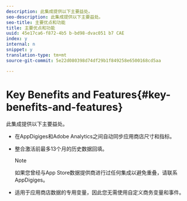 ```yaml
---
description: 此集成提供以下主要益处。
seo-description: 此集成提供以下主要益处。
seo-title: 主要优点和功能
title: 主要优点和功能
uuid: 45e17ca6-f872-4b5 b-bd98-dvac051 b7 CAE
index: y
internal: n
snippet: y
translation-type: tm+mt
source-git-commit: 5e22d080398d74df29b1f849258e6500168cd5aa

---
```



# Key Benefits and Features{#key-benefits-and-features}

此集成提供以下主要益处。

* 在AppDigiges和Adobe Analytics之间自动同步应用商店尺寸和指标。
* 整合激活前最多13个月的历史数据回填。

   >[!NOTE]
   >
   >如果您曾经与App Store数据提供商进行过任何集成以避免重叠，请联系AppDigiges。

* 适用于应用商店数据的专用变量，因此您无需使用自定义商务变量和事件。


